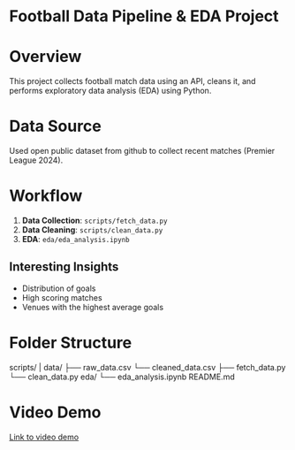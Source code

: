 #  Football Data Pipeline & EDA Project

#  Overview
This project collects football match data using an API, cleans it, and performs exploratory data analysis (EDA) using Python.

#  Data Source
Used open public dataset from github to collect recent matches (Premier League 2024).

#  Workflow
1. **Data Collection**: `scripts/fetch_data.py`
2. **Data Cleaning**: `scripts/clean_data.py`
3. **EDA**: `eda/eda_analysis.ipynb`

##  Interesting Insights
- Distribution of goals
- High scoring matches
- Venues with the highest average goals

# Folder Structure
scripts/
  |
 data/
 ├── raw_data.csv
 └── cleaned_data.csv
├── fetch_data.py
└── clean_data.py
eda/
└── eda_analysis.ipynb
README.md

#  Video Demo
[Link to video demo](https://drive.google.com/file/d/1-5VgljydZWohdAriZu7bMpwILHqA7zXM/view?usp=sharing)
